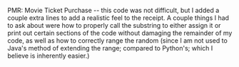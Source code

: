 PMR: Movie Ticket Purchase
-- this code was not difficult, but I added a couple extra lines to add a realistic feel to the receipt.
A couple things I had to ask about were how to properly call the substring to either assign it or print out certain
sections of the code without damaging the remainder of my code, as well as how to correctly 
range the random (since I am not used to Java's method of extending the range; compared to Python's; which I believe is 
inherently easier.)